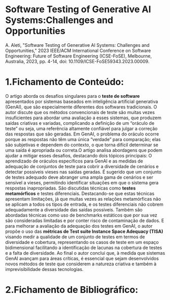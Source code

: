 # Software Testing of Generative AI Systems:Challenges and Opportunities

A. Aleti, "Software Testing of Generative AI Systems: Challenges and Opportunities," 2023 IEEE/ACM International Conference on Software Engineering: Future of Software Engineering (ICSE-FoSE), Melbourne, Australia, 2023, pp. 4-14, doi: 10.1109/ICSE-FoSE59343.2023.00009. 

# 1.Fichamento de Conteúdo:

O artigo aborda os desafios singulares para o **teste de software** apresentados por sistemas baseados em inteligência artificial generativa (GenAI), que são especialmente diferentes dos softwares tradicionais. O autor discute que os métodos convencionais de teste são muitas vezes insuficientes para abordar uma avaliação a esses sistemas, que produzem saídas criativas e variadas, complicando a definição de um “oráculo de teste” ou seja, uma referência altamente confiável para julgar a correção das respostas que são geradas. Em GenAI, o problema do oráculo ocorre porque as respostas não têm uma única “verdade” para comparação; elas são subjetivas e dependem do contexto, o que torna difícil determinar se uma saída é apropriada ou correta.O artigo analisa abordagens que podem ajudar a mitigar esses desafios, destacando dois tópicos principais: O aprendizado de oráculos específicos para GenAI e as medidas de adequação de conjuntos de teste para cobrir a diversidade de cenários e detectar possíveis vieses nas saídas geradas. É sugerido que um conjunto de testes adequado deve abranger uma ampla gama de cenários e ser sensível a vieses, permitindo identificar situações em que o sistema gera respostas inapropriadas. São discutidas técnicas como **testes metamórficos** e testes diferenciais. Destacando-se que estas técnicas apresentam limitações, já que muitas vezes as relações metamórficas não se aplicam a todos os tipos de entrada, e os testes diferenciais não cobrem adequadamente a diversidade das saídas possíveis. Também são abordadas técnicas como uso de benchmarks estáticos que por sua vez são consideradas limitadas e por conter risco de contaminação de dados. E para melhorar a avaliação da adequação dos testes em GenAI, o autor propõe o uso das **métricas de Test suite Instance Space Adequacy (TISA)** visando medir a qualidade de um conjunto de testes em termos de diversidade e cobertura, representando os casos de teste em um espaço bidimensional facilitando a identificação de lacunas na cobertura de testes e a falta de diversidade. Ao final o autor conclui que, à medida que sistemas GenAI avançam para áreas críticas, é essencial que sejam desenvolvidos novos métodos de teste que considerem a natureza criativa e também à imprevisibilidade dessas tecnologias.

# 2.Fichamento de Bibliográfico:

